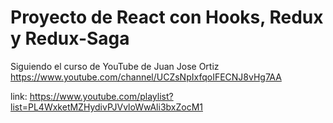 # Proyecto de React con Hooks, Redux y Redux-Saga

Siguiendo el curso de YouTube de Juan Jose Ortiz https://www.youtube.com/channel/UCZsNpIxfqoIFECNJ8vHg7AA

link: https://www.youtube.com/playlist?list=PL4WxketMZHydivPJVvloWwAli3bxZocM1
